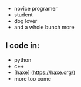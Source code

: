 - novice programer
- student 
- dog lover
- and a whole bunch more 

## I code in:
- python
- c++
- [haxe] (https://haxe.org/)
- more too come 


